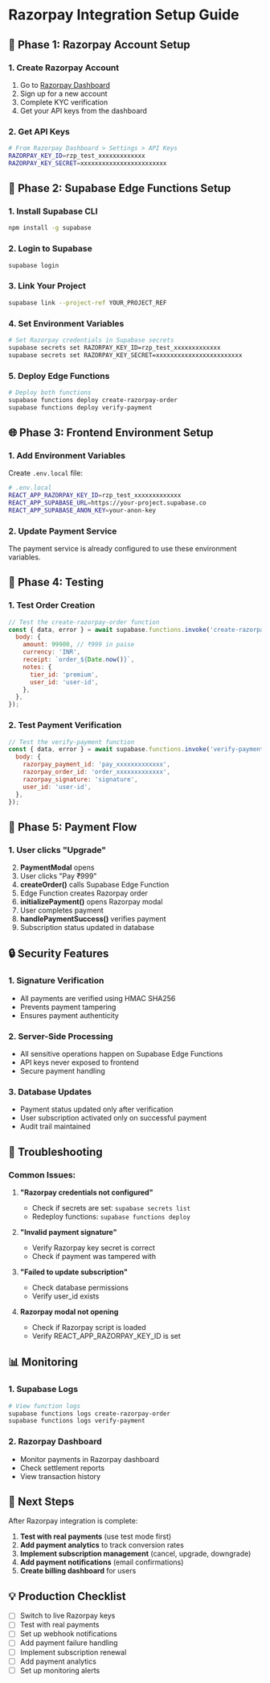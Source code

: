 # Razorpay Integration Setup Guide

## 🚀 **Phase 1: Razorpay Account Setup**

### 1. Create Razorpay Account
1. Go to [Razorpay Dashboard](https://dashboard.razorpay.com/)
2. Sign up for a new account
3. Complete KYC verification
4. Get your API keys from the dashboard

### 2. Get API Keys
```bash
# From Razorpay Dashboard > Settings > API Keys
RAZORPAY_KEY_ID=rzp_test_xxxxxxxxxxxxx
RAZORPAY_KEY_SECRET=xxxxxxxxxxxxxxxxxxxxxxxx
```

## 🔧 **Phase 2: Supabase Edge Functions Setup**

### 1. Install Supabase CLI
```bash
npm install -g supabase
```

### 2. Login to Supabase
```bash
supabase login
```

### 3. Link Your Project
```bash
supabase link --project-ref YOUR_PROJECT_REF
```

### 4. Set Environment Variables
```bash
# Set Razorpay credentials in Supabase secrets
supabase secrets set RAZORPAY_KEY_ID=rzp_test_xxxxxxxxxxxxx
supabase secrets set RAZORPAY_KEY_SECRET=xxxxxxxxxxxxxxxxxxxxxxxx
```

### 5. Deploy Edge Functions
```bash
# Deploy both functions
supabase functions deploy create-razorpay-order
supabase functions deploy verify-payment
```

## 🌐 **Phase 3: Frontend Environment Setup**

### 1. Add Environment Variables
Create `.env.local` file:
```bash
# .env.local
REACT_APP_RAZORPAY_KEY_ID=rzp_test_xxxxxxxxxxxxx
REACT_APP_SUPABASE_URL=https://your-project.supabase.co
REACT_APP_SUPABASE_ANON_KEY=your-anon-key
```

### 2. Update Payment Service
The payment service is already configured to use these environment variables.

## 🧪 **Phase 4: Testing**

### 1. Test Order Creation
```javascript
// Test the create-razorpay-order function
const { data, error } = await supabase.functions.invoke('create-razorpay-order', {
  body: {
    amount: 99900, // ₹999 in paise
    currency: 'INR',
    receipt: `order_${Date.now()}`,
    notes: {
      tier_id: 'premium',
      user_id: 'user-id',
    },
  },
});
```

### 2. Test Payment Verification
```javascript
// Test the verify-payment function
const { data, error } = await supabase.functions.invoke('verify-payment', {
  body: {
    razorpay_payment_id: 'pay_xxxxxxxxxxxxx',
    razorpay_order_id: 'order_xxxxxxxxxxxxx',
    razorpay_signature: 'signature',
    user_id: 'user-id',
  },
});
```

## 📱 **Phase 5: Payment Flow**

### 1. User clicks "Upgrade"
2. **PaymentModal** opens
3. User clicks "Pay ₹999"
4. **createOrder()** calls Supabase Edge Function
5. Edge Function creates Razorpay order
6. **initializePayment()** opens Razorpay modal
7. User completes payment
8. **handlePaymentSuccess()** verifies payment
9. Subscription status updated in database

## 🔒 **Security Features**

### 1. Signature Verification
- All payments are verified using HMAC SHA256
- Prevents payment tampering
- Ensures payment authenticity

### 2. Server-Side Processing
- All sensitive operations happen on Supabase Edge Functions
- API keys never exposed to frontend
- Secure payment handling

### 3. Database Updates
- Payment status updated only after verification
- User subscription activated only on successful payment
- Audit trail maintained

## 🚨 **Troubleshooting**

### Common Issues:

1. **"Razorpay credentials not configured"**
   - Check if secrets are set: `supabase secrets list`
   - Redeploy functions: `supabase functions deploy`

2. **"Invalid payment signature"**
   - Verify Razorpay key secret is correct
   - Check if payment was tampered with

3. **"Failed to update subscription"**
   - Check database permissions
   - Verify user_id exists

4. **Razorpay modal not opening**
   - Check if Razorpay script is loaded
   - Verify REACT_APP_RAZORPAY_KEY_ID is set

## 📊 **Monitoring**

### 1. Supabase Logs
```bash
# View function logs
supabase functions logs create-razorpay-order
supabase functions logs verify-payment
```

### 2. Razorpay Dashboard
- Monitor payments in Razorpay dashboard
- Check settlement reports
- View transaction history

## 🎯 **Next Steps**

After Razorpay integration is complete:

1. **Test with real payments** (use test mode first)
2. **Add payment analytics** to track conversion rates
3. **Implement subscription management** (cancel, upgrade, downgrade)
4. **Add payment notifications** (email confirmations)
5. **Create billing dashboard** for users

## 💡 **Production Checklist**

- [ ] Switch to live Razorpay keys
- [ ] Test with real payments
- [ ] Set up webhook notifications
- [ ] Add payment failure handling
- [ ] Implement subscription renewal
- [ ] Add payment analytics
- [ ] Set up monitoring alerts 